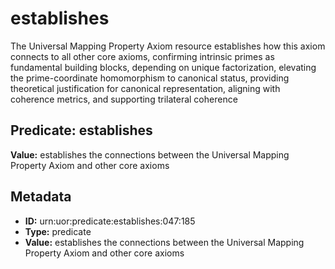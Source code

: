 # establishes

The Universal Mapping Property Axiom resource establishes how this axiom connects to all other core axioms, confirming intrinsic primes as fundamental building blocks, depending on unique factorization, elevating the prime-coordinate homomorphism to canonical status, providing theoretical justification for canonical representation, aligning with coherence metrics, and supporting trilateral coherence

## Predicate: establishes

**Value:** establishes the connections between the Universal Mapping Property Axiom and other core axioms

## Metadata

- **ID:** urn:uor:predicate:establishes:047:185
- **Type:** predicate
- **Value:** establishes the connections between the Universal Mapping Property Axiom and other core axioms
